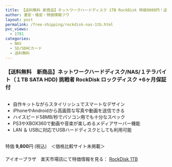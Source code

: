 ```yaml
---
title: 【送料無料 新商品】ネットワークハードディスク 1TB RockDisk 特価9800円！送料無料！
author: 激安・格安・特価情報ツウ
layout: post
permalink: /free-shipping/rockdisk-nas-1tb.html
pvc_views:
  - 1781
categories:
  - NAS
  - SD/SDHCカード
  - 送料無料
---
```

### 【送料無料　新商品】ネットワークハードディスク/NAS/１テラバイト（１TB SATA HDD) 挑戦者 RockDisk ロックディスク +6ヶ月保証付

<div class="img-bg2 img_L">
  <a href="http://hb.afl.rakuten.co.jp/hgc/0a708d69.b8a87d02.0a708d6a.55a4c12c/?pc=http%3a%2f%2fitem.rakuten.co.jp%2fioplaza%2f2000-00921674-00000001%2f%3fscid%3daf_ich_link_img&#038;m=http%3a%2f%2fm.rakuten.co.jp%2fioplaza%2fi%2f10207719%2f" target="_blank"><img src="http://hbb.afl.rakuten.co.jp/hgb/?pc=http%3a%2f%2fthumbnail.image.rakuten.co.jp%2f%400_mall%2fioplaza%2fcabinet%2fimg042%2f2000-00921674-001.jpg%3f_ex%3d128x128&#038;m=http%3a%2f%2fthumbnail.image.rakuten.co.jp%2f%400_mall%2fioplaza%2fcabinet%2fimg042%2f2000-00921674-001.jpg" border="0" title="" alt="" /></a>
</div>

<!--more-->

  * 自作キットながらスタイリッシュでスマートなデザイン
  * iPhoneやAndroidから高画質な写真や動画を送信できる
  * ハイスピード58MB/秒でパソコン用でも十分なスペック
  * PS3やXBOX360で動画や音楽が楽しめるメディアサーバー機能
  * LAN ＆ USBに対応でUSBハードディスクとしても利用可能

<br clear="all" />特価 <span class="tokka-price"><strong>9,800</strong></span>円 (税込)　＜価格比較サイト未掲載＞  
　　  
アイオープラザ　楽天市場店にて特価情報を見る： <a href="http://hb.afl.rakuten.co.jp/hgc/0a708d69.b8a87d02.0a708d6a.55a4c12c/?pc=http%3a%2f%2fitem.rakuten.co.jp%2fioplaza%2f2000-00921674-00000001%2f%3fscid%3daf_ich_link_img&#038;m=http%3a%2f%2fm.rakuten.co.jp%2fioplaza%2fi%2f10207719%2f" target="_blank"><span class="fs150p">RockDisk 1TB</span></a>